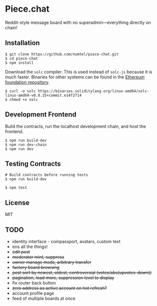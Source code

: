 # Piece.chat

Reddit-style message board with no superadmin&mdash;everything directly on chain!

## Installation

```
$ git clone https://github.com/numtel/piece-chat.git
$ cd piece-chat
$ npm install
```

Download the `solc` compiler. This is used instead of `solc-js` because it is much faster. Binaries for other systems can be found in the [Ethereum foundation repository](https://github.com/ethereum/solc-bin/).
```
$ curl -o solc https://binaries.soliditylang.org/linux-amd64/solc-linux-amd64-v0.8.15+commit.e14f2714
$ chmod +x solc
```

## Development Frontend

Build the contracts, run the localhost development chain, and host the frontend.

```
$ npm run build-dev
$ npm run dev-chain
$ npm run dev
```

## Testing Contracts

```
# Build contracts before running tests
$ npm run build-dev

$ npm test
```

## License

MIT

## TODO

* identity interface - coinpassport, avatars, custom text
* ens all the things!
* ~~edit post~~
* ~~moderator mint, suppress~~
* ~~owner manage mods, arbitrary transfer~~
* ~~factory board browsing~~
* ~~post sort by newest, oldest, controversial (votes/abs(upvotes-down))~~
* ~~pagination, load more, suppression level to display~~
* fix router back button
* ~~zero address as active account on hot refresh?~~
* account profile page
* feed of multiple boards at once
